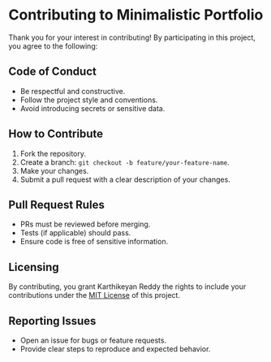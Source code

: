 # Contributing to Minimalistic Portfolio

Thank you for your interest in contributing! By participating in this project, you agree to the following:

## Code of Conduct
- Be respectful and constructive.
- Follow the project style and conventions.
- Avoid introducing secrets or sensitive data.

## How to Contribute
1. Fork the repository.
2. Create a branch: `git checkout -b feature/your-feature-name`.
3. Make your changes.
4. Submit a pull request with a clear description of your changes.

## Pull Request Rules
- PRs must be reviewed before merging.
- Tests (if applicable) should pass.
- Ensure code is free of sensitive information.

## Licensing
By contributing, you grant Karthikeyan Reddy the rights to include your contributions under the [MIT License](LICENSE) of this project.

## Reporting Issues
- Open an issue for bugs or feature requests.
- Provide clear steps to reproduce and expected behavior.
